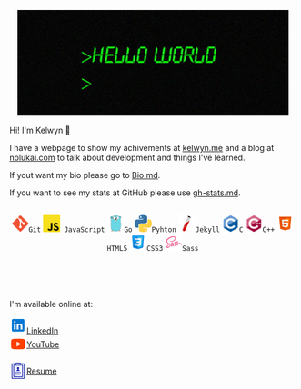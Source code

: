 <div align="center">

![](./assets/hello-world.gif)

</div>

Hi! I'm Kelwyn 👋

I have a webpage to show my achivements at [kelwyn.me](https://kelwynoliveira.github.io/Portfolio/) and a blog at [nolukai.com](https://kelwynoliveira.github.io/nolukai/) to talk about development and things I've learned.

If yout want my bio please go to [Bio.md](Bio.md).

If you want to see my stats at GitHub please use [gh-stats.md](gh-stats.md).

<br/>

<div align="center">
<code><img height="30" alt="Git" src="./assets/git.svg">Git</code>
<code><img height="30" alt="JavaScript" src="./assets/javascript.svg"> JavaScript</code>
<code><img height="30" alt="Go" src="./assets/go.svg">Go</code>  
<code><img height="30" alt="Python" src="./assets/python.svg">Pyhton</code>    
<code><img height="30" alt="Jekyl" src="./assets/jekyll.svg">Jekyll</code>
<code><img height="30" alt="C" src="./assets/c.svg">C</code>
<code><img height="30" alt="Cpp" src="./assets/cpp.svg">C++</code>
<code><img height="30" alt="HTML" src="./assets/html.svg">HTML5</code>
<code><img height="30" alt="CSS" src="./assets/css.svg">CSS3</code>
<code><img height="30" alt="SASS" src="./assets/sass.svg">Sass</code>
</div>

<br/>
<br/>
<br/>
<br/>

I'm available online at:

<a href="https://www.linkedin.com/in/kelwynoliveira/">
  <img alt="Kelwyn Oliveira | LinkedIn" width="30px" src="./assets/linkedin.svg" /><span>LinkedIn</span></code>
</a>
<br/>
<a href="https://youtube.com/@nolukai" style="display:flex; align-items: center;">
  <img alt="Kelwyn Oliveira | YouTube" width="30px" src="./assets/youtube.svg" /><span>YouTube</span>
</a>
<br/>
<a href="https://kelwynoliveira.github.io/Portfolio/curriculum/"  style="display:flex; align-items: center;">
  <img alt="Kelwyn Oliveira | Curriculum" width="30px" src="./assets/curriculum.svg"/><span>Resume</span>
</a>

